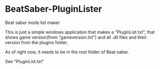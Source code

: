 # BeatSaber-PluginLister
Beat saber mods list maker


This is just a simple windows application that makes a "PluginList.txt", that shows game version(from "gameversion.txt") and all .dll files and their version from the plugins folder.


As of right now, it needs to be in the root folder of Beat saber.


See "PluginList.txt"
